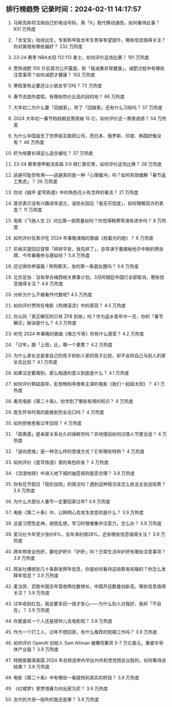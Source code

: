 
## 排行榜趋势 记录时间：2024-02-11 14:17:57
  
  1. 马斯克称将注销自己的电话号码，用「X」取代移动通信，如何看待此事？ 931 万热度
    
  2. 「龙宝宝」陆续出生，专家称甲辰龙年生育率有望提升，哪些信息值得关注？你对属相有哪些偏好？ 232 万热度
    
  3. 23-24 赛季 NBA太阳 112:113 勇士，如何评价这场比赛？ 191 万热度
    
  4. 贾玲减肥 100 斤后首次公开露面，称「我减重非常健康」，减肥过程中有哪些注意事项？如何减肥才健康？ 102 万热度
    
  5. 寒假里有必要还让小朋友学习吗？ 72 万热度
    
  6. 春节去国外度假，有哪些性价比高的目的地？ 66 万热度
    
  7. 大年初二为什么要「回娘家」，除了「回娘家」还有什么习俗吗？ 57 万热度
    
  8. 2024 大年初一春节档档期总票房破 15 亿，如何评价这一票房成绩？ 54 万热度
    
  9. 为什么中国诞生了世界级互联网公司，而日本、俄罗斯、印度、韩国好像没有？ 46 万热度
    
  10. 虾为啥要长得这么适合被吃？ 37 万热度
    
  11. 23-24 赛季德甲勒沃库森 3:0 拜仁慕尼黑，如何评价这场比赛？ 28 万热度
    
  12. 逃避可耻但有用——逃避真的是一种「心理缓冲」吗？如何有效缓解「春节返工焦虑」？ 26 万热度
    
  13. 你对《崩坏 星穹铁道》中的角色花火有怎样的看法？ 21 万热度
    
  14. 普京表示没有兴趣进攻波兰，波防长回应「毫无可信度」，如何理解双方的表态？ 11 万热度
    
  15. 电影《飞驰人生 2》对比第一部质量如何？你觉得韩寒导演有进步吗？ 8 万热度
    
  16. 如何评价任素汐在 2024 年春晚演唱的歌曲《枕着光的她》？ 6 万热度
    
  17. 尼格买提回应穿帮「碎碎平安，我先碎了」，总导演于蕾揭秘他手中剩的两张牌，今年春晚参与感如何？ 5.8 万热度
    
  18. 还记得你养猫猫 / 狗狗那天，发的第一条朋友圈吗？ 5.6 万热度
    
  19. 北京足协：没有举办梅西相关赛事计划，3月阿根廷中国行全部取消，哪些信息值得关注？ 4.6 万热度
    
  20. 分析为什么不被看作代数呢? 4.5 万热度
    
  21. 如何评价贾玲在电影《热辣滚烫》中的表现？ 4.5 万热度
    
  22. 你认同「真正解压的只有 ZFB 到账」吗？作为返乡青年中一员，你的「春节解压」秘诀是什么？ 4.3 万热度
    
  23. 听完 2024 年春晚的歌曲《难忘今宵》你有什么感受？ 4.2 万热度
    
  24. 「过年」跟「上班」比，哪一个更累？ 4.2 万热度
    
  25. 为什么家长总是拿自己的孩子和别人家的孩子比较，却不会将自己与别人的家长去比较？ 4.1 万热度
    
  26. 如果注定要离别，那么相遇的意义到底是什么？ 4.1 万热度
    
  27. 如何评价韩延指导，彭昱畅和李庚希主演的电影《我们一起摇太阳》？ 4.1 万热度
    
  28. 看完电影《第二十条》，你学到了哪些有用的知识？ 4 万热度
    
  29. 医生怀孕时真的能做到完全忌口吗？ 4 万热度
    
  30. 如何拒绝老板过年加班？ 4 万热度
    
  31. 「距离感」是亲密关系长久的保鲜剂吗？异地情侣如何过情人节更合适？ 4 万热度
    
  32. 「逆向思维」是一种怎么样的思维方式？它有哪些特例？ 4 万热度
    
  33. 如何评价《星穹铁道》里的角色砂金？ 4 万热度
    
  34. 《流浪地球》中进入地下城的抽签规则是否合理？ 3.9 万热度
    
  35. 你有在节假日「隐形加班」的情况吗？遇到这种情况该怎么依法主张加班费？ 3.9 万热度
    
  36. 为什么大部分人春节一定要回家过年? 3.9 万热度
    
  37. 电影《第二十条》中，让韩明心态发生改变的是什么？ 3.9 万热度
    
  38. 总是习惯性走神，胡思乱想，学习时很难集中注意力，怎么办？ 3.9 万热度
    
  39. 爱马仕今年至少涨价8%，去年净利增28%，还有哪些信息值得关注？ 3.9 万热度
    
  40. 跨年熬夜会伤肝，要吃护肝片「护肝」吗？日常生活中护肝有哪些注意事项？ 3.9 万热度
    
  41. 网友吐槽收到几十条群发拜年信息，你是如何看待这些群发祝福的？你怎么发拜年信息？ 3.9 万热度
    
  42. 麦当劳、百胜中国去年营收两位数增长，中国开店数量创新高，哪些信息值得关注？ 3.9 万热度
    
  43. 过年收到红包，我总要多回一倍才安心——为什么别人对我好，我却「不自在」？ 3.9 万热度
    
  44. 你更喜欢一个人还是搭伴儿去电影院？ 3.9 万热度
    
  45. 作为一个打工人，过年不想回家，有什么推荐的短期工作吗？ 3.9 万热度
    
  46. 如何评价 OpenAI 创始人 Sam Altman 被曝将筹资 5-7 万亿美元，重塑半导体产业链？ 3.9 万热度
    
  47. 特朗普赢得美国 2024 年总统选举内华达州共和党党团会议胜利，如何看待该结果？ 3.9 万热度
    
  48. 电影《第二十条》中有哪些一看就特别真实的桥段？ 3.9 万热度
    
  49. 《红楼梦》里贾惜春为何出家为尼？ 3.9 万热度
    
  50. 古代的大侠一般吹的笛还是箫？ 3.9 万热度
    